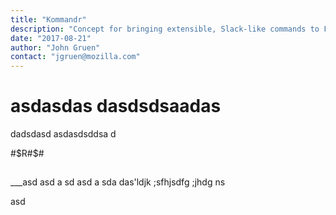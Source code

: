 ```yaml
---
title: "Kommandr"
description: "Concept for bringing extensible, Slack-like commands to Firefox."
date: "2017-08-21"
author: "John Gruen"
contact: "jgruen@mozilla.com"
---
```


# asdasdas dasdsdsaadas
dadsdasd
asdasdsddsa
d


#$R#$#


##
___asd asd
a sd
asd
a sda das'ldjk ;sfhjsdfg ;jhdg ns



asd